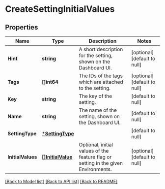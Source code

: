 # CreateSettingInitialValues

## Properties
Name | Type | Description | Notes
------------ | ------------- | ------------- | -------------
**Hint** | **string** | A short description for the setting, shown on the Dashboard UI. | [optional] [default to null]
**Tags** | **[]int64** | The IDs of the tags which are attached to the setting. | [optional] [default to null]
**Key** | **string** | The key of the setting. | [default to null]
**Name** | **string** | The name of the setting, shown on the Dashboard UI. | [default to null]
**SettingType** | [***SettingType**](SettingType.md) |  | [default to null]
**InitialValues** | [**[]InitialValue**](InitialValue.md) | Optional, initial values of the feature flag or setting in the given Environments. | [optional] [default to null]

[[Back to Model list]](../README.md#documentation-for-models) [[Back to API list]](../README.md#documentation-for-api-endpoints) [[Back to README]](../README.md)

